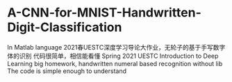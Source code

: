 # A-CNN-for-MNIST-Handwritten-Digit-Classification
In Matlab language
2021春UESTC深度学习导论大作业，无轮子的基于手写数字体的识别
代码很简单，相信能看懂
Spring 2021 UESTC Introduction to Deep Learning big homework, handwritten numeral based recognition without lib
The code is simple enough to understand
